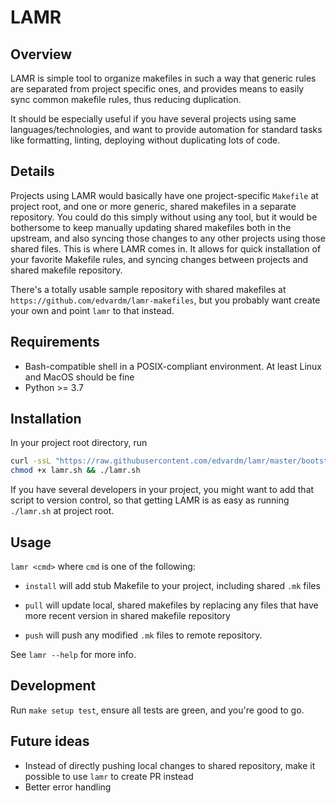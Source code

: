 # LAMR

## Overview

LAMR is simple tool to organize makefiles in such a way that generic rules are separated from project specific ones, and provides means to easily sync common makefile rules, thus reducing duplication.

It should be especially useful if you have several projects using same languages/technologies, and want to
provide automation for standard tasks like formatting, linting, deploying without duplicating lots of code.

## Details

Projects using LAMR would basically have one project-specific `Makefile` at project root, and one or more generic, shared makefiles in a separate repository. You could do this simply without using any tool, but it would be bothersome to keep manually updating shared makefiles both in the upstream, and also syncing those changes to any other projects using those shared files. This is where LAMR comes in. It allows for quick installation
of your favorite Makefile rules, and syncing changes between projects and shared makefile repository.

There's a totally usable sample repository with shared makefiles at `https://github.com/edvardm/lamr-makefiles`, but
you probably want create your own and point `lamr` to that instead.

## Requirements

- Bash-compatible shell in a POSIX-compliant environment. At least Linux and MacOS should be fine
- Python >= 3.7
## Installation

In your project root directory, run

```bash
curl -ssL "https://raw.githubusercontent.com/edvardm/lamr/master/bootstrap.sh" -o lamr.sh
chmod +x lamr.sh && ./lamr.sh
```

If you have several developers in your project, you might want to add that script to version control, so that
getting LAMR is as easy as running `./lamr.sh` at project root.
## Usage

`lamr <cmd>` where `cmd` is one of the following:

- `install` will add stub Makefile to your project, including shared `.mk` files

- `pull` will update local, shared makefiles by replacing any files that have more recent version in shared makefile repository

- `push` will push any modified `.mk` files to remote repository.


See `lamr --help` for more info.

## Development

Run `make setup test`, ensure all tests are green, and you're good to go.

## Future ideas

- Instead of directly pushing local changes to shared repository, make it possible to use `lamr` to create PR instead
- Better error handling
